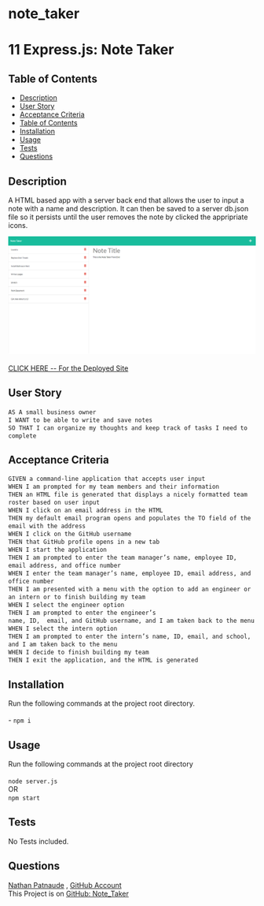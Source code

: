 # note_taker
# 11 Express.js: Note Taker

## Table of Contents
- [Description](#description)
- [User Story](#user-story)
- [Acceptance Criteria](#acceptance-criteria)
- [Table of Contents](#table-of-contents)
- [Installation](#installation)
- [Usage](#usage)
- [Tests](#tests)
- [Questions](#questions)


## Description
  
A HTML based app with a server back end that allows the user to input a note with a name and description. It can then be saved to a server db.json file so it persists until the user removes the note by clicked the appripriate icons.

 ![team profile Gen8r ui](./Assets/Notetaker.png)</br></br>[CLICK HERE -- For the Deployed Site](https://hidden-cliffs-61887.herokuapp.com)  
  


## User Story
  
```
AS A small business owner
I WANT to be able to write and save notes
SO THAT I can organize my thoughts and keep track of tasks I need to complete
```
  

## Acceptance Criteria
  
``` 
GIVEN a command-line application that accepts user input
WHEN I am prompted for my team members and their information
THEN an HTML file is generated that displays a nicely formatted team roster based on user input
WHEN I click on an email address in the HTML
THEN my default email program opens and populates the TO field of the email with the address
WHEN I click on the GitHub username
THEN that GitHub profile opens in a new tab
WHEN I start the application
THEN I am prompted to enter the team manager’s name, employee ID, email address, and office number
WHEN I enter the team manager’s name, employee ID, email address, and office number
THEN I am presented with a menu with the option to add an engineer or an intern or to finish building my team
WHEN I select the engineer option
THEN I am prompted to enter the engineer’s 
name, ID,  email, and GitHub username, and I am taken back to the menu
WHEN I select the intern option
THEN I am prompted to enter the intern’s name, ID, email, and school, and I am taken back to the menu
WHEN I decide to finish building my team
THEN I exit the application, and the HTML is generated
```


## Installation 
Run the following commands at the project root directory.</br></br>- `npm i`
  

## Usage 
Run the following commands at the project root directory</br></br>`node server.js`</br>OR</br>`npm start`


## Tests
No Tests included.


## Questions
[Nathan Patnaude](mailto:Nathanpatnaude@gmail.com) , [GitHub Account](https://github.com/Nathanpatnaude)<br />
This Project is on [GitHub: Note_Taker](https://github.com/Nathanpatnaude/note_taker)
